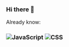### Hi there 👋

<!--
**Dawideg/Dawideg** is a ✨ _special_ ✨ repository because its `README.md` (this file) appears on your GitHub profile.

Here are some ideas to get you started:

- 🔭 I’m currently working on ...
- 🌱 I’m currently learning ...
- 👯 I’m looking to collaborate on ...
- 🤔 I’m looking for help with ...
- 💬 Ask me about ...
- 📫 How to reach me: ...
- 😄 Pronouns: ...
- ⚡ Fun fact: ...
-->

Already know: 
### ![JavaScript](https://github.com/Dawideg/Dawideg/assets/87876704/8cc6df77-c988-40fb-805c-c2fbe7908b79) ![CSS](https://github.com/Dawideg/Dawideg/assets/87876704/344af972-c270-4237-b333-1993ec217f6c)




